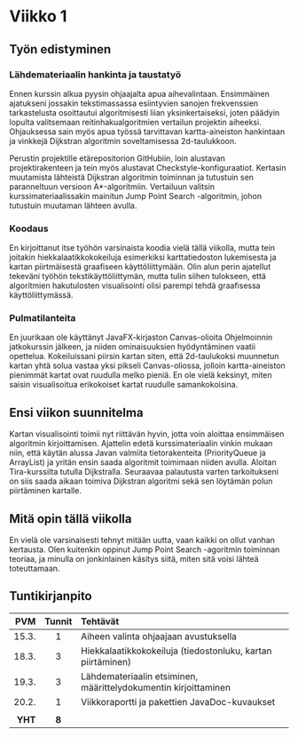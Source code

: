 # Viikko 1

## Työn edistyminen

### Lähdemateriaalin hankinta ja taustatyö

Ennen kurssin alkua pyysin ohjaajalta apua aihevalintaan. Ensimmäinen ajatukseni jossakin tekstimassassa esiintyvien sanojen frekvenssien tarkastelusta osoittautui algoritmisesti liian yksinkertaiseksi, joten päädyin lopulta valitsemaan reitinhakualgoritmien vertailun projektin aiheeksi. Ohjauksessa sain myös apua työssä tarvittavan kartta-aineiston hankintaan ja vinkkejä Dijkstran algoritmin soveltamisessa 2d-taulukkoon.

Perustin projektille etärepositorion GitHubiin, loin alustavan projektirakenteen ja tein myös alustavat Checkstyle-konfiguraatiot. Kertasin muutamista lähteistä Dijkstran algoritmin toiminnan ja tutustuin sen paranneltuun versioon A*-algoritmiin. Vertailuun valitsin kurssimateriaalissakin mainitun Jump Point Search -algoritmin, johon tutustuin muutaman lähteen avulla.

### Koodaus

En kirjoittanut itse työhön varsinaista koodia vielä tällä viikolla, mutta tein joitakin hiekkalaatikkokokeiluja esimerkiksi karttatiedoston lukemisesta ja kartan piirtmäisestä graafiseen käyttöliittymään. Olin alun perin ajatellut tekeväni työhön tekstikäyttöliittymän, mutta tulin siihen tulokseen, että algoritmien hakutulosten visualisointi olisi parempi tehdä graafisessa käyttöliittymässä.

### Pulmatilanteita

En juurikaan ole käyttänyt JavaFX-kirjaston Canvas-olioita Ohjelmoinnin jatkokurssin jälkeen, ja niiden ominaisuuksien hyödyntäminen vaatii opettelua. Kokeiluissani piirsin kartan siten, että 2d-taulukoksi muunnetun kartan yhtä solua vastaa yksi pikseli Canvas-oliossa, jolloin kartta-aineiston pienimmät kartat ovat ruudulla melko pieniä. En ole vielä keksinyt, miten saisin visualisoitua erikokoiset kartat ruudulle samankokoisina.

## Ensi viikon suunnitelma

Kartan visualisointi toimii nyt riittävän hyvin, jotta voin aloittaa ensimmäisen algoritmin kirjoittamisen. Ajattelin edetä kurssimateriaalin vinkin mukaan niin, että käytän alussa Javan valmiita tietorakenteita (PriorityQueue ja ArrayList) ja yritän ensin saada algoritmit toimimaan niiden avulla. Aloitan Tira-kurssilta tutulla Dijkstralla. Seuraavaa palautusta varten tarkoitukseni on siis saada aikaan toimiva Dijkstran algoritmi sekä sen löytämän polun piirtäminen kartalle.

## Mitä opin tällä viikolla

En vielä ole varsinaisesti tehnyt mitään uutta, vaan kaikki on ollut vanhan kertausta. Olen kuitenkin oppinut Jump Point Search -agoritmin toiminnan teoriaa, ja minulla on jonkinlainen käsitys siitä, miten sitä voisi lähteä toteuttamaan.

## Tuntikirjanpito

| PVM | Tunnit | Tehtävät |
| -----:|:---:| :-----|
| 15.3. |  1  | Aiheen valinta ohjaajaan avustuksella |
| 18.3. |  3  | Hiekkalaatikkokokeiluja (tiedostonluku, kartan piirtäminen) |
| 19.3. |  3  | Lähdemateriaalin etsiminen, määrittelydokumentin kirjoittaminen |
| 20.2. |  1  | Viikkoraportti ja pakettien JavaDoc-kuvaukset |
|       |     | |
|**YHT**|**8**| |
